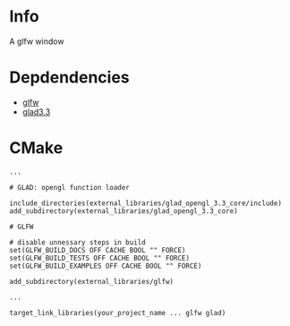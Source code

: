 # Info

A glfw window 

# Depdendencies

* [glfw](https://github.com/glfw/glfw)
* [glad3.3](https://github.com/opengl-toolbox/glad_opengl_3.3_core)

# CMake

```
...

# GLAD: opengl function loader

include_directories(external_libraries/glad_opengl_3.3_core/include)
add_subdirectory(external_libraries/glad_opengl_3.3_core)

# GLFW

# disable unnessary steps in build
set(GLFW_BUILD_DOCS OFF CACHE BOOL "" FORCE)
set(GLFW_BUILD_TESTS OFF CACHE BOOL "" FORCE)
set(GLFW_BUILD_EXAMPLES OFF CACHE BOOL "" FORCE)

add_subdirectory(external_libraries/glfw)

... 

target_link_libraries(your_project_name ... glfw glad)
```
